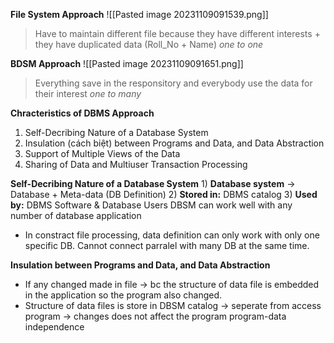 **File System Approach** 
![[Pasted image 20231109091539.png]]
> Have to maintain different file because they have different interests + they have duplicated data (Roll_No + Name)
*one to one*

**BDSM Approach**
![[Pasted image 20231109091651.png]]
> Everything save in the responsitory and everybody use the data for their interest
*one to many*

**Chracteristics of DBMS Approach**
1) Self-Decribing Nature of a Database System
2) Insulation (cách biệt) between Programs and Data, and Data Abstraction
3) Support of Multiple Views of the Data
4) Sharing of Data and Multiuser Transaction Processing

**Self-Decribing Nature of a Database System**
	1) **Database system** -> Database + Meta-data (DB Definition)
		2) **Stored in:** DBMS catalog
			3) **Used by:** DBMS Software & Database Users
DBSM can work well with any number of database application

+ In constract file processing, data definition can only work with only one specific DB. Cannot connect parralel with many DB at the same time.

**Insulation between Programs and Data, and
Data Abstraction**
+ If any changed made in file -> bc the structure of data file is embedded in the application so the program also changed.
+ Structure of data files is store in DBSM catalog -> seperate from access program -> changes does not affect the program
	program-data independence
